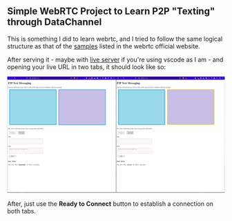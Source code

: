 ## Simple WebRTC Project to Learn P2P "Texting" through DataChannel

This is something I did to learn webrtc, and I tried to follow the same logical structure as that of the [samples](https://webrtc.github.io/samples/) listed in the webrtc official website.

After serving it - maybe with [live server](https://marketplace.visualstudio.com/items?itemName=ritwickdey.LiveServer) if you're using vscode as I am - and opening your live URL in two tabs, it should look like so:

![screenshot](screen.PNG)

After, just use the **Ready to Connect** button to establish a connection on both tabs.

